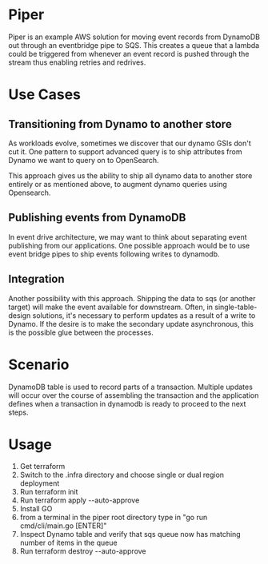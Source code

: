 # Piper

Piper is an example AWS solution for moving event records from DynamoDB out through an eventbridge pipe to SQS.
This creates a queue that a lambda could be triggered from whenever an event record is 
pushed through the stream thus enabling retries and redrives.

# Use Cases

## Transitioning from Dynamo to another store
As workloads evolve, sometimes we discover that our dynamo GSIs don't cut it.  One pattern
to support advanced query is to ship attributes from Dynamo we want to query on to OpenSearch.

This approach gives us the ability to ship all dynamo data to another store entirely or 
as mentioned above, to augment dynamo queries using Opensearch.

## Publishing events from DynamoDB

In event drive architecture, we may want to think about separating event publishing from our applications.
One possible approach would be to use event bridge pipes to ship events following writes to dynamodb.

## Integration

Another possibility with this approach.  Shipping the data to sqs (or another target) will make the event available for downstream.
Often, in single-table-design solutions, it's necessary to perform updates as a result of a write to Dynamo.  If the desire
is to make the secondary update asynchronous, this is the possible glue between the processes.

# Scenario
DynamoDB table is used to record parts of a transaction.  Multiple updates will occur over the course of assembling
the transaction and the application defines when a transaction in dynamodb is ready to proceed to the next steps.



# Usage

1. Get terraform
2. Switch to the .infra directory and choose single or dual region deployment
3. Run terraform init
4. Run terraform apply --auto-approve
5. Install GO
6. from a terminal in the piper root directory type in "go run cmd/cli/main.go [ENTER]"
7. Inspect Dynamo table and verify that sqs queue now has matching number of items in the queue
8. Run terraform destroy --auto-approve